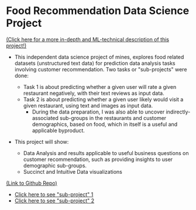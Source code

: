 # Food Recommendation Data Science Project

[(Click here for a more in-depth and ML-technical description of this project!)](/food_recommendation_technical.md)


* This independent data science project of mines, explores food related datasets (unstructured text data) for prediction data analysis tasks involving customer recommendation. Two tasks or "sub-projects" were done:
    * Task 1 is about predicting whether a given user will rate a given restaurant negatively, with their text reviews as input data.
    * Task 2 is about predicting whether a given user likely would visit a given restaurant, using text and images as input data.
       * During the data preparation, I was also able to uncover indirectly-associated sub-groups in the restaurants and customer demographics, based on food, which in itself is a useful and applicable byproduct.

* This project will show:
   * Data Analysis and results applicable to useful business questions on customer recommendation, such as providing insights to user demographic sub-groups.
   * Succinct and Intuitive Data visualizations

[(Link to Github Repo)](https://github.com/benduong2001/Food-Recommendation)


* [Click here to see "sub-project" 1](https://benduong2001.github.io/food_recommendation_part1.html)
* [Click here to see "sub-project" 2](https://benduong2001.github.io/food_recommendation_part2.html)


